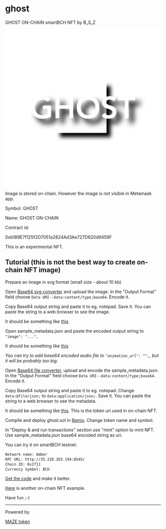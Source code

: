 # ghost

GHOST ON-CHAIN smartBCH NFT by B_S_Z

![Ghost](img/Ghost512svg.svg)

Image is stored on-chain. However the image is not visible in Metamask app.

Symbol: GHOST

Name: GHOST ON-CHAIN

Contract id:

0xb189E7f125f2D7051a2824Ad3Ae727D620d9459F

This is an experimental NFT.

## Tutorial (this is not the best way to create on-chain NFT image)

Prepare an image in svg format (small size - about 10 kb)

Open [Base64 svg converter](https://base64.guru/converter/encode/image/svg) and upload the image. In the "Output Format" field choose `Data URI--data:content/type;base64`. Encode it.

Copy Base64 output string and paste it to eg. notepad. Save it. You can paste the string to a web browser to see the image.

It should be something like [this](ghostsvgbase64.txt)

Open sample_metadata.json and paste the encoded output string to `"image": "...",`

It should be something like [this](ghostmetadatabase64.json)

_You can try to add base64 encoded audio file to `"animation_url": "",`, but it will be probably too big._

Open [Base64 file converter](https://base64.guru/converter/encode/file), upload and encode the sample_metadata.json. In the "Output Format" field choose `Data URI--data:content/type;base64`. Encode it.

Copy Base64 output string and paste it to eg. notepad. Change `data:@file/json;` to `data:application/json;`. Save it. You can paste the string to a web browser to see the metadata.

It should be something like [this](ghostmetadatabase64.txt). This is the token uri used in on-chain NFT.

Compile and deploy ghost.sol in [Remix](https://remix.ethereum.org). Change token name and symbol.

In "Deploy & and run transactions" section use "mint" option to mint NFT. Use sample_metadata.json base64 encoded string as uri.

You can try it on smartBCH testnet:
```
Network name: Amber
RPC URL: http://35.220.203.194:8545/
Chain ID: 0x2711
Currency Symbol: BCH
```

[Get the code](https://github.com/mazetoken/ghost) and make it better.

[Here](https://github.com/PatrickAlphaC/all-on-chain-generated-nft) is another on-chain NFT example.

Have fun ;-)

------------------------------------------------------------

Powered by

[MAZE token](https://mazetoken.github.io)







